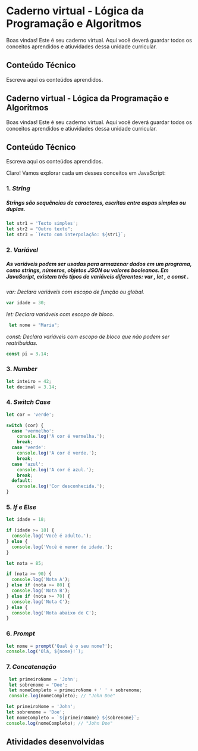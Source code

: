 # Caderno virtual - Lógica da Programação e Algoritmos
Boas vindas! Este é seu caderno virtual. Aqui você deverá guardar todos os conceitos aprendidos e atiuvidades dessa unidade curricular. 


## Conteúdo Técnico
Escreva aqui os conteúdos aprendidos.
## Caderno virtual - Lógica da Programação e Algoritmos
Boas vindas! Este é seu caderno virtual. Aqui você deverá guardar todos os conceitos aprendidos e atiuvidades dessa unidade curricular. 


## Conteúdo Técnico
Escreva aqui os conteúdos aprendidos.

Claro! Vamos explorar cada um desses conceitos em JavaScript:

### 1. *String*

##### Strings são sequências de caracteres, escritas entre aspas simples ou duplas.

```javascript
let str1 = 'Texto simples';
let str2 = "Outro texto";
let str3 = `Texto com interpolação: ${str1}`;
```

### 2. *Variável*

##### As variáveis ​​podem ser usadas para armazenar dados em um programa, como strings, números, objetos JSON ou valores booleanos. Em JavaScript, existem três tipos de variáveis ​​diferentes: var , let , e const .

*var: Declara variáveis com escopo de função ou global.*
  ```javascript
  var idade = 30;
  ```

*let: Declara variáveis com escopo de bloco.*
 ``` javascript
  let nome = "Maria";
  ```

*const: Declara variáveis com escopo de bloco que não podem ser reatribuídas.*
  ```javascript
  const pi = 3.14;
  ```

### 3. *Number*


```javascript
let inteiro = 42;
let decimal = 3.14;
```

### 4. *Switch Case*


```javascript
let cor = 'verde';

switch (cor) {
  case 'vermelho':
    console.log('A cor é vermelha.');
    break;
  case 'verde':
    console.log('A cor é verde.');
    break;
  case 'azul':
    console.log('A cor é azul.');
    break;
  default:
    console.log('Cor desconhecida.');
}
```

### 5. *If e Else*


```javascript
let idade = 18;

if (idade >= 18) {
  console.log('Você é adulto.');
} else {
  console.log('Você é menor de idade.');
}
```

```javascript
let nota = 85;

if (nota >= 90) {
  console.log('Nota A');
} else if (nota >= 80) {
  console.log('Nota B');
} else if (nota >= 70) {
  console.log('Nota C');
} else {
  console.log('Nota abaixo de C');
}
```


### 6. *Prompt*


```javascript
let nome = prompt('Qual é o seu nome?');
console.log('Olá, ${nome}!`);
```

### 7. *Concatenação*


 ``` javascript
  let primeiroNome = 'John';
  let sobrenome = 'Doe';
  let nomeCompleto = primeiroNome + ' ' + sobrenome;
  console.log(nomeCompleto); // "John Doe"
  ```

  ```javascript
  let primeiroNome = 'John';
  let sobrenome = 'Doe';
  let nomeCompleto = `${primeiroNome} ${sobrenome}`;
  console.log(nomeCompleto); // "John Doe"
```
## Atividades desenvolvidas
